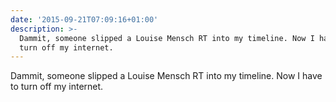 ```yaml
---
date: '2015-09-21T07:09:16+01:00'
description: >-
  Dammit, someone slipped a Louise Mensch RT into my timeline. Now I have to
  turn off my internet.
---
```

Dammit, someone slipped a Louise Mensch RT into my timeline. Now I have to turn off my internet.
